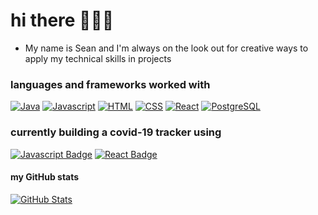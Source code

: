 <!--
**seanyap/seanyap** is a ✨ _special_ ✨ repository because its `README.md` (this file) appears on your GitHub profile.
Here are some ideas to get you started:

- 🔭 I’m currently working on ...
- 🌱 I’m currently learning ...
- 👯 I’m looking to collaborate on ...
- 🤔 I’m looking for help with ...
- 💬 Ask me about ...
- 📫 How to reach me: ...
- 😄 Pronouns: ...
- ⚡ Fun fact: ...
-->

# hi there 🙋🏻‍♂️ 
  * My name is Sean and I'm always on the look out for creative ways to apply my technical skills in projects 

### languages and frameworks worked with
[![Java](https://img.shields.io/badge/Java-ED8B00?style=for-the-badge&logo=java&logoColor=white)](#)
[![Javascript](https://img.shields.io/badge/JavaScript-F7DF1E?style=for-the-badge&logo=javascript&logoColor=black)](#)
[![HTML](https://img.shields.io/badge/HTML5-E34F26?style=for-the-badge&logo=html5&logoColor=white)](#)
[![CSS](https://img.shields.io/badge/CSS3-1572B6?style=for-the-badge&logo=css3&logoColor=white)](#)
[![React](https://img.shields.io/badge/React-20232A?style=for-the-badge&logo=react&logoColor=61DAFB)](#)
[![PostgreSQL](https://img.shields.io/badge/PostgreSQL-316192?style=for-the-badge&logo=postgresql&logoColor=white)](#)

### currently building a covid-19 tracker using
[![Javascript Badge](https://img.shields.io/badge/JavaScript-F7DF1E?style=for-the-badge&logo=javascript&logoColor=black)](#) 
[![React Badge](https://img.shields.io/badge/React-20232A?style=for-the-badge&logo=react&logoColor=61DAFB)](#)

#### my GitHub stats
<a href="https://github.com/seanyap">
<img align="center" src="https://github-readme-streak-stats.herokuapp.com/?user=seanyap" alt="GitHub Stats" title="GitHub Streak" />
</a> 
